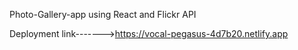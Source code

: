 Photo-Gallery-app using React and Flickr API

Deployment link------->https://vocal-pegasus-4d7b20.netlify.app

